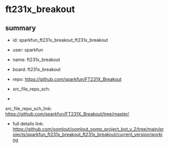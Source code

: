 # ft231x_breakout
 
## summary 
* id: sparkfun_ft231x_breakout_ft231x_breakout
* user: sparkfun
* name: ft231x_breakout
* board: ft231x_breakout
* repo: https://github.com/sparkfun/FT231X_Breakout



* src_file_repo_sch: 
*
 src_file_repo_sch_link: https://github.com/sparkfun/FT231X_Breakout/tree/master/
* full details link: https://github.com/oomlout/oomlout_oomp_project_bot_v_2/tree/main/projects/sparkfun_ft231x_breakout_ft231x_breakout/current_version/working  






